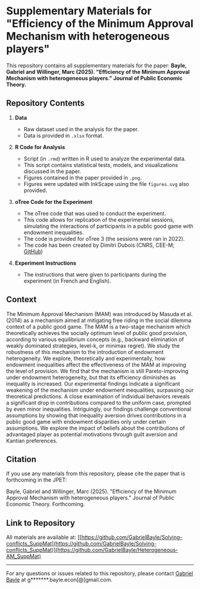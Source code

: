 # Supplementary Materials for "Efficiency of the Minimum Approval Mechanism with heterogeneous players"

This repository contains all supplementary materials for the paper:
**Bayle, Gabriel and Willinger, Marc (2025). "Efficiency of the Minimum Approval Mechanism with heterogeneous players." Journal of Public Economic Theory.**

## Repository Contents

1. **Data**  
   - Raw dataset used in the analysis for the paper.
   - Data is provided in `.xlsx` format.

2. **R Code for Analysis**  
   - Script (in `.rmd`) written in R used to analyze the experimental data.
   - This script contains statistical tests, models, and visualizations discussed in the paper.
   - Figures contained in the paper provided in `.png`.
   - Figures were updated with InkScape using the file `figures.svg` also provided.
   
3. **oTree Code for the Experiment**  
   - The oTree code that was used to conduct the experiment.
   - This code allows for replication of the experimental sessions, simulating the interactions of participants in a public good game with endowment inequalities.
   - The code is provided for oTree 3 (the sessions were ran in 2022).
   - The code has been created by Dimitri Dubois (CNRS, CEE-M; [GitHub](https://github.com/dimdub34))

4. **Experiment Instructions**  
   - The instructions that were given to participants during the experiment (in French and English).

## Context

The Minimum Approval Mechanism (MAM) was introduced by Masuda et al. (2014) as a mechanism aimed at mitigating free riding in the social dilemma context of a public good game. The MAM is a two-stage mechanism which theoretically achieves the socially optimum level of public good provision, according to various equilibrium concepts (e.g., backward elimination of weakly dominated strategies, level-k, or minimax regret). We study the robustness of this mechanism to the introduction of endowment heterogeneity. We explore, theoretically and experimentally, how endowment inequalities affect the effectiveness of the MAM at improving the level of provision. We find that the mechanism is still Pareto-improving under endowment heterogeneity, but that its efficiency diminishes as inequality is increased. Our experimental findings indicate a significant weakening of the mechanism under endowment inequalities, surpassing our theoretical predictions. A close examination of individual behaviors reveals a significant drop in contributions compared to the uniform case, prompted by even minor inequalities. Intriguingly, our findings challenge conventional assumptions by showing that inequality aversion drives contributions in a public good game with endowment disparities only under certain assumptions. We explore the impact of beliefs about the contributions of advantaged player as potential motivations through guilt aversion and Kantian preferences.

## Citation

If you use any materials from this repository, please cite the paper that is forthcoming in the JPET:

Bayle, Gabriel and Willinger, Marc (2025). "Efficiency of the Minimum Approval Mechanism with heterogeneous players." Journal of Public Economic Theory. Forthcoming.

## Link to Repository

All materials are available at: [[https://github.com/GabrielBayle/Solving-conflicts_SuppMat](https://github.com/GabrielBayle/Solving-conflicts_SuppMat)](https://github.com/GabrielBayle/Heterogeneous-AM_SuppMat)

---

For any questions or issues related to this repository, please contact [Gabriel Bayle](https://sites.google.com/view/gabrielbayle/welcome) at g*******.bayle.econ[@]gmail.com.
